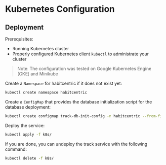 # Kubernetes Configuration

## Deployment
Prerequisites:
- Running Kubernetes cluster
- Properly configured Kubernetes client `kubectl` to administrate your cluster

> Note: The configuration was tested on Google Kubernetes Engine (GKE) and Minikube

Create a `Namespace` for habitcentric if it does not exist yet:
```bash
kubectl create namespace habitcentric
```

Create a `ConfigMap` that provides the database initialization script for the database deployment:
```bash
kubectl create configmap track-db-init-config -n habitcentric --from-file src/test/resources/db
```

Deploy the service:
```bash
kubectl apply -f k8s/
```

If you are done, you can undeploy the track service with the following command:
```bash
kubectl delete -f k8s/
```